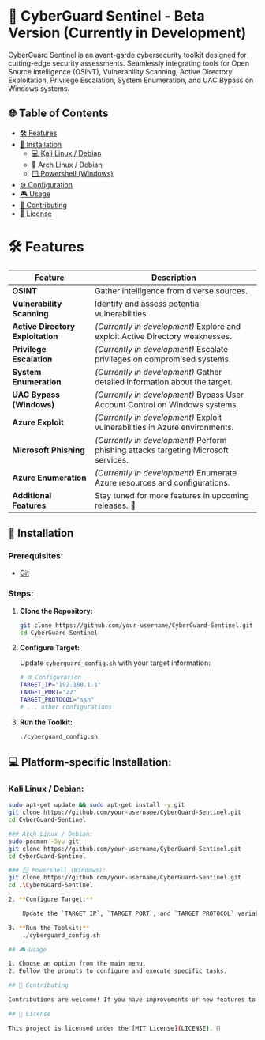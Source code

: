 # 🚀 CyberGuard Sentinel - Beta Version (Currently in Development)

CyberGuard Sentinel is an avant-garde cybersecurity toolkit designed for cutting-edge security assessments. Seamlessly integrating tools for Open Source Intelligence (OSINT), Vulnerability Scanning, Active Directory Exploitation, Privilege Escalation, System Enumeration, and UAC Bypass on Windows systems.

## 🌐 Table of Contents

- [🛠 Features](#features)
- [🔧 Installation](#installation)
  - [💻 Kali Linux / Debian](#kali-linux--debian)
  - [🐧 Arch Linux / Debian](#arch-linux--debian)
  - [🪟 Powershell (Windows)](#powershell-windows)
- [⚙ Configuration](#configuration)
- [🎮 Usage](#usage)
- [🤝 Contributing](#contributing)
- [📜 License](#license)

# 🛠 Features

| **Feature**                    | **Description**                                  |
| ------------------------------ | ------------------------------------------------ |
| **OSINT**                      | Gather intelligence from diverse sources.         |
| **Vulnerability Scanning**     | Identify and assess potential vulnerabilities.   |
| **Active Directory Exploitation** | *(Currently in development)* Explore and exploit Active Directory weaknesses.|
| **Privilege Escalation**       | *(Currently in development)* Escalate privileges on compromised systems.      |
| **System Enumeration**         | *(Currently in development)* Gather detailed information about the target.    |
| **UAC Bypass (Windows)**       | *(Currently in development)* Bypass User Account Control on Windows systems.  |
| **Azure Exploit**              | *(Currently in development)* Exploit vulnerabilities in Azure environments.   |
| **Microsoft Phishing**         | *(Currently in development)* Perform phishing attacks targeting Microsoft services. |
| **Azure Enumeration**          | *(Currently in development)* Enumerate Azure resources and configurations. |
| **Additional Features**        | Stay tuned for more features in upcoming releases. 🚀 |

## 🔧 Installation

### Prerequisites:

- [Git](https://git-scm.com/)

### Steps:

1. **Clone the Repository:**

    ```bash
    git clone https://github.com/your-username/CyberGuard-Sentinel.git
    cd CyberGuard-Sentinel
    ```

2. **Configure Target:**

    Update `cyberguard_config.sh` with your target information:

    ```bash
    # 🌐 Configuration
    TARGET_IP="192.168.1.1"
    TARGET_PORT="22"
    TARGET_PROTOCOL="ssh"
    # ... other configurations
    ```

3. **Run the Toolkit:**

    ```bash
    ./cyberguard_config.sh
    ```

## 💻 Platform-specific Installation:

### Kali Linux / Debian:

```bash
sudo apt-get update && sudo apt-get install -y git
git clone https://github.com/your-username/CyberGuard-Sentinel.git
cd CyberGuard-Sentinel
```

```bash
### Arch Linux / Debian:
sudo pacman -Syu git
git clone https://github.com/your-username/CyberGuard-Sentinel.git
cd CyberGuard-Sentinel
```
```bash
### 🪟 Powershell (Windows):
git clone https://github.com/your-username/CyberGuard-Sentinel.git
cd .\CyberGuard-Sentinel
```

```bash
2. **Configure Target:**

    Update the `TARGET_IP`, `TARGET_PORT`, and `TARGET_PROTOCOL` variables in `cyberguard_config.sh` with your target information.
```

```bash
3. **Run the Toolkit:**
    ./cyberguard_config.sh
```

```bash
## 🎮 Usage

1. Choose an option from the main menu.
2. Follow the prompts to configure and execute specific tasks.
```
```bash
## 🤝 Contributing

Contributions are welcome! If you have improvements or new features to add, feel free to fork the repository and submit a pull request.
```
```bash
## 📜 License

This project is licensed under the [MIT License](LICENSE). 🚀
```
